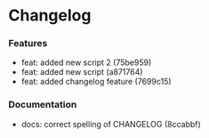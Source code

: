 # Changelog

### Features

- feat: added new script 2 (75be959)
- feat: added new script (a871764)
- feat: added changelog feature (7699c15)

### Documentation

- docs: correct spelling of CHANGELOG (8ccabbf)

